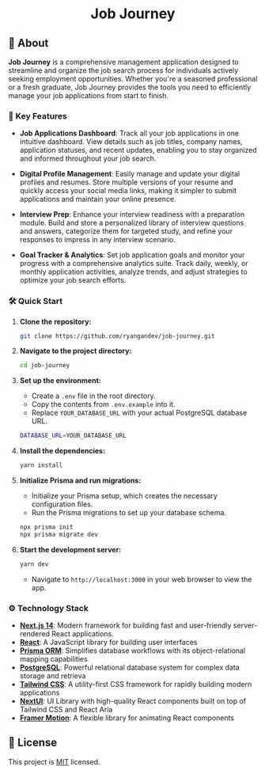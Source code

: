 <h1 align="center">Job Journey</h1>

## 🚀 About

**Job Journey** is a comprehensive management application designed to streamline and organize the job search process for individuals actively seeking employment opportunities. Whether you're a seasoned professional or a fresh graduate, Job Journey provides the tools you need to efficiently manage your job applications from start to finish.

### 📌 Key Features

-   **Job Applications Dashboard**: Track all your job applications in one intuitive dashboard. View details such as job titles, company names, application statuses, and recent updates, enabling you to stay organized and informed throughout your job search.

-   **Digital Profile Management**: Easily manage and update your digital profiles and resumes. Store multiple versions of your resume and quickly access your social media links, making it simpler to submit applications and maintain your online presence.

-   **Interview Prep**: Enhance your interview readiness with a preparation module. Build and store a personalized library of interview questions and answers, categorize them for targeted study, and refine your responses to impress in any interview scenario.

-   **Goal Tracker & Analytics**: Set job application goals and monitor your progress with a comprehensive analytics suite. Track daily, weekly, or monthly application activities, analyze trends, and adjust strategies to optimize your job search efforts.

### 🛠️ Quick Start

1. **Clone the repository:**

    ```zsh
    git clone https://github.com/ryangandev/job-journey.git
    ```

2. **Navigate to the project directory:**

    ```zsh
    cd job-journey
    ```

3. **Set up the environment:**

    - Create a `.env` file in the root directory.
    - Copy the contents from `.env.example` into it.
    - Replace `YOUR_DATABASE_URL` with your actual PostgreSQL database URL.

    ```zsh
    DATABASE_URL=YOUR_DATABASE_URL
    ```

4. **Install the dependencies:**

    ```zsh
    yarn install
    ```

5. **Initialize Prisma and run migrations:**

    - Initialize your Prisma setup, which creates the necessary configuration files.
    - Run the Prisma migrations to set up your database schema.

    ```zsh
    npx prisma init
    npx prisma migrate dev
    ```

6. **Start the development server:**
    ```zsh
    yarn dev
    ```
    - Navigate to `http://localhost:3000` in your web browser to view the app.

### ⚙️ Technology Stack

-   **[Next.js 14](https://nextjs.org/)**: Modern framework for building fast and user-friendly server-rendered React applications.
-   **[React](https://reactjs.org/)**: A JavaScript library for building user interfaces
-   **[Prisma ORM](https://www.prisma.io/)**: Simplifies database workflows with its object-relational mapping capabilities
-   **[PostgreSQL](https://www.postgresql.org/)**: Powerful relational database system for complex data storage and retrieva
-   **[Tailwind CSS](https://tailwindcss.com/)**: A utility-first CSS framework for rapidly building modern applications
-   **[NextUI](https://nextui.org/)**: UI Library with high-quality React components built on top of Tailwind CSS and React Aria
-   **[Framer Motion](https://www.framer.com/motion/)**: A flexible library for animating React components

## 📝 License

This project is [MIT](https://github.com/ryangandev/job-journey/blob/main/LICENSE) licensed.
